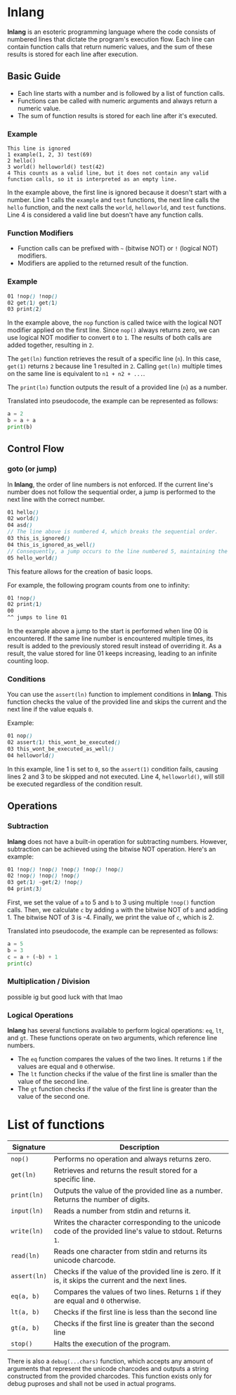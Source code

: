 # lnlang

**lnlang** is an esoteric programming language where the code consists of numbered lines that dictate the program's execution flow. Each line can contain function calls that return numeric values, and the sum of these results is stored for each line after execution.

## Basic Guide

- Each line starts with a number and is followed by a list of function calls.
- Functions can be called with numeric arguments and always return a numeric value.
- The sum of function results is stored for each line after it's executed.

### Example
```
This line is ignored
1 example(1, 2, 3) test(69)
2 hello()
3 world() helloworld() test(42)
4 This counts as a valid line, but it does not contain any valid function calls, so it is interpreted as an empty line.
```

In the example above, the first line is ignored because it doesn't start with a number. Line 1 calls the `example` and `test` functions, the next line calls the `hello` function, and the next calls the `world`, `helloworld`, and `test` functions. Line 4 is considered a valid line but doesn't have any function calls.

### Function Modifiers

- Function calls can be prefixed with `~` (bitwise NOT) or `!` (logical NOT) modifiers.
- Modifiers are applied to the returned result of the function.

### Example
```scss
01 !nop() !nop()
02 get(1) get(1)
03 print(2)
```

In the example above, the `nop` function is called twice with the logical NOT modifier applied on the first line. Since `nop()` always returns zero, we can use logical NOT modifier to convert `0` to `1`. The results of both calls are added together, resulting in `2`.

The `get(ln)` function retrieves the result of a specific line (`n`). In this case, `get(1)` returns `2` because line 1 resulted in `2`. Calling `get(ln)` multiple times on the same line is equivalent to `n1 + n2 + ...`.

The `print(ln)` function outputs the result of a provided line (`n`) as a number.

Translated into pseudocode, the example can be represented as follows:
```py
a = 2
b = a + a
print(b)
```

## Control Flow

### goto (or jump)

In **lnlang**, the order of line numbers is not enforced. If the current line's number does not follow the sequential order, a jump is performed to the next line with the correct number.

```scss
01 hello()
02 world()
04 asd()
// The line above is numbered 4, which breaks the sequential order.
03 this_is_ignored()
04 this_is_ignored_as_well()
// Consequently, a jump occurs to the line numbered 5, maintaining the sequential order.
05 hello_world()
```

This feature allows for the creation of basic loops. 

For example, the following program counts from one to infinity:

```scss
01 !nop()
02 print(1)
00
^^ jumps to line 01
```

In the example above a jump to the start is performed when line 00 is encountered.
If the same line number is encountered multiple times, its result is added to the previously stored result instead of overriding it.
As a result, the value stored for line 01 keeps increasing, leading to an infinite counting loop.

### Conditions

You can use the `assert(ln)` function to implement conditions in **lnlang**. This function checks the value of the provided line and skips the current and the next line if the value equals `0`.

Example:

```scss
01 nop()
02 assert(1) this_wont_be_executed()
03 this_wont_be_executed_as_well()
04 helloworld()
```

In this example, line 1 is set to `0`, so the `assert(1)` condition fails, causing lines 2 and 3 to be skipped and not executed. Line 4, `helloworld()`, will still be executed regardless of the condition result.

## Operations

### Subtraction

**lnlang** does not have a built-in operation for subtracting numbers. However, subtraction can be achieved using the bitwise NOT operation. Here's an example:

```scss
01 !nop() !nop() !nop() !nop() !nop()
02 !nop() !nop() !nop()
03 get(1) ~get(2) !nop()
04 print(3)
```

First, we set the value of `a` to 5 and `b` to 3 using multiple `!nop()` function calls. Then, we calculate `c` by adding `a` with the bitwise NOT of `b` and adding 1. The bitwise NOT of 3 is -4. Finally, we print the value of `c`, which is 2.

Translated into pseudocode, the example can be represented as follows:
```py
a = 5
b = 3
c = a + (~b) + 1
print(c)
```

### Multiplication / Division

possible ig but good luck with that lmao

### Logical Operations

**lnlang** has several functions available to perform logical operations: `eq`, `lt`, and `gt`. These functions operate on two arguments, which reference line numbers.

* The `eq` function compares the values of the two lines. It returns `1` if the values are equal and `0` otherwise.
* The `lt` function checks if the value of the first line is smaller than the value of the second line.
* The `gt` function checks if the value of the first line is greater than the value of the second one.

# List of functions

| Signature         | Description |
|-------------------|-------------|
| `nop()`           | Performs no operation and always returns zero. |
| `get(ln)`         | Retrieves and returns the result stored for a specific line. |
| `print(ln)`       | Outputs the value of the provided line as a number. Returns the number of digits. |
| `input(ln)`       | Reads a number from stdin and returns it. |
| `write(ln)`       | Writes the character corresponding to the unicode code of the provided line's value to stdout. Returns `1`. |
| `read(ln)`        | Reads one character from stdin and returns its unicode charcode. |
| `assert(ln)`      | Checks if the value of the provided line is zero. If it is, it skips the current and the next lines. |
| `eq(a, b)`        | Compares the values of two lines. Returns `1` if they are equal and `0` otherwise. |
| `lt(a, b)`        | Checks if the first line is less than the second line |
| `gt(a, b)`        | Checks if the first line is greater than the second line |
| `stop()`          | Halts the execution of the program. |

There is also a `debug(...chars)` function, which accepts any amount of arguments that represent the unicode charcodes and outputs a string constructed from the provided charcodes. This function exists only for debug puproses and shall not be used in actual programs.
